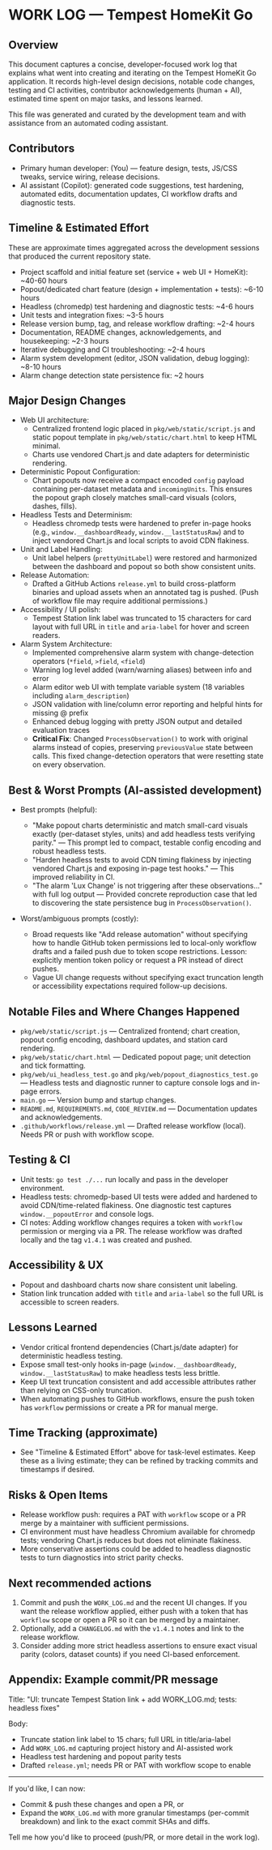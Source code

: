 WORK LOG — Tempest HomeKit Go
================================

Overview
--------
This document captures a concise, developer-focused work log that explains what went into creating and iterating on the Tempest HomeKit Go application. It records high-level design decisions, notable code changes, testing and CI activities, contributor acknowledgements (human + AI), estimated time spent on major tasks, and lessons learned.

This file was generated and curated by the development team and with assistance from an automated coding assistant.

Contributors
------------
- Primary human developer: (You) — feature design, tests, JS/CSS tweaks, service wiring, release decisions.
- AI assistant (Copilot): generated code suggestions, test hardening, automated edits, documentation updates, CI workflow drafts and diagnostic tests.

Timeline & Estimated Effort
---------------------------
These are approximate times aggregated across the development sessions that produced the current repository state.
- Project scaffold and initial feature set (service + web UI + HomeKit): ~40-60 hours
- Popout/dedicated chart feature (design + implementation + tests): ~6-10 hours
- Headless (chromedp) test hardening and diagnostic tests: ~4-6 hours
- Unit tests and integration fixes: ~3-5 hours
- Release version bump, tag, and release workflow drafting: ~2-4 hours
- Documentation, README changes, acknowledgements, and housekeeping: ~2-3 hours
- Iterative debugging and CI troubleshooting: ~2-4 hours
- Alarm system development (editor, JSON validation, debug logging): ~8-10 hours
- Alarm change detection state persistence fix: ~2 hours

Major Design Changes
--------------------
- Web UI architecture:
  - Centralized frontend logic placed in `pkg/web/static/script.js` and static popout template in `pkg/web/static/chart.html` to keep HTML minimal.
  - Charts use vendored Chart.js and date adapters for deterministic rendering.
- Deterministic Popout Configuration:
  - Chart popouts now receive a compact encoded `config` payload containing per-dataset metadata and `incomingUnits`. This ensures the popout graph closely matches small-card visuals (colors, dashes, fills).
- Headless Tests and Determinism:
  - Headless chromedp tests were hardened to prefer in-page hooks (e.g., `window.__dashboardReady`, `window.__lastStatusRaw`) and to inject vendored Chart.js and local scripts to avoid CDN flakiness.
- Unit and Label Handling:
  - Unit label helpers (`prettyUnitLabel`) were restored and harmonized between the dashboard and popout so both show consistent units.
- Release Automation:
  - Drafted a GitHub Actions `release.yml` to build cross-platform binaries and upload assets when an annotated tag is pushed. (Push of workflow file may require additional permissions.)
- Accessibility / UI polish:
  - Tempest Station link label was truncated to 15 characters for card layout with full URL in `title` and `aria-label` for hover and screen readers.
- Alarm System Architecture:
  - Implemented comprehensive alarm system with change-detection operators (`*field`, `>field`, `<field`)
  - Warning log level added (warn/warning aliases) between info and error
  - Alarm editor web UI with template variable system (18 variables including `alarm_description`)
  - JSON validation with line/column error reporting and helpful hints for missing @ prefix
  - Enhanced debug logging with pretty JSON output and detailed evaluation traces
  - **Critical Fix**: Changed `ProcessObservation()` to work with original alarms instead of copies, preserving `previousValue` state between calls. This fixed change-detection operators that were resetting state on every observation.

Best & Worst Prompts (AI-assisted development)
----------------------------------------------
- Best prompts (helpful):
  - "Make popout charts deterministic and match small-card visuals exactly (per-dataset styles, units) and add headless tests verifying parity." — This prompt led to compact, testable config encoding and robust headless tests.
  - "Harden headless tests to avoid CDN timing flakiness by injecting vendored Chart.js and exposing in-page test hooks." — This improved reliability in CI.
  - "The alarm 'Lux Change' is not triggering after these observations..." with full log output — Provided concrete reproduction case that led to discovering the state persistence bug in `ProcessObservation()`.

- Worst/ambiguous prompts (costly):
  - Broad requests like "Add release automation" without specifying how to handle GitHub token permissions led to local-only workflow drafts and a failed push due to token scope restrictions. Lesson: explicitly mention token policy or request a PR instead of direct pushes.
  - Vague UI change requests without specifying exact truncation length or accessibility expectations required follow-up decisions.

Notable Files and Where Changes Happened
----------------------------------------
- `pkg/web/static/script.js` — Centralized frontend; chart creation, popout config encoding, dashboard updates, and station card rendering.
- `pkg/web/static/chart.html` — Dedicated popout page; unit detection and tick formatting.
- `pkg/web/ui_headless_test.go` and `pkg/web/popout_diagnostics_test.go` — Headless tests and diagnostic runner to capture console logs and in-page errors.
- `main.go` — Version bump and startup changes.
- `README.md`, `REQUIREMENTS.md`, `CODE_REVIEW.md` — Documentation updates and acknowledgements.
- `.github/workflows/release.yml` — Drafted release workflow (local). Needs PR or push with workflow scope.

Testing & CI
------------
- Unit tests: `go test ./...` run locally and pass in the developer environment.
- Headless tests: chromedp-based UI tests were added and hardened to avoid CDN/time-related flakiness. One diagnostic test captures `window.__popoutError` and console logs.
- CI notes: Adding workflow changes requires a token with `workflow` permission or merging via a PR. The release workflow was drafted locally and the tag `v1.4.1` was created and pushed.

Accessibility & UX
------------------
- Popout and dashboard charts now share consistent unit labeling.
- Station link truncation added with `title` and `aria-label` so the full URL is accessible to screen readers.

Lessons Learned
---------------
- Vendor critical frontend dependencies (Chart.js/date adapter) for deterministic headless testing.
- Expose small test-only hooks in-page (`window.__dashboardReady`, `window.__lastStatusRaw`) to make headless tests less brittle.
- Keep UI text truncation consistent and add accessible attributes rather than relying on CSS-only truncation.
- When automating pushes to GitHub workflows, ensure the push token has `workflow` permissions or create a PR for manual merge.

Time Tracking (approximate)
---------------------------
- See "Timeline & Estimated Effort" above for task-level estimates. Keep these as a living estimate; they can be refined by tracking commits and timestamps if desired.

Risks & Open Items
------------------
- Release workflow push: requires a PAT with `workflow` scope or a PR merge by a maintainer with sufficient permissions.
- CI environment must have headless Chromium available for chromedp tests; vendoring Chart.js reduces but does not eliminate flakiness.
- More conservative assertions could be added to headless diagnostic tests to turn diagnostics into strict parity checks.

Next recommended actions
------------------------
1. Commit and push the `WORK_LOG.md` and the recent UI changes. If you want the release workflow applied, either push with a token that has `workflow` scope or open a PR so it can be merged by a maintainer.
2. Optionally, add a `CHANGELOG.md` with the `v1.4.1` notes and link to the release workflow.
3. Consider adding more strict headless assertions to ensure exact visual parity (colors, dataset counts) if you need CI-based enforcement.

Appendix: Example commit/PR message
----------------------------------
Title: "UI: truncate Tempest Station link + add WORK_LOG.md; tests: headless fixes"

Body:
- Truncate station link label to 15 chars; full URL in title/aria-label
- Add `WORK_LOG.md` capturing project history and AI-assisted work
- Headless test hardening and popout parity tests
- Drafted `release.yml`; needs PR or PAT with workflow scope to enable

---

If you'd like, I can now:
- Commit & push these changes and open a PR, or
- Expand the `WORK_LOG.md` with more granular timestamps (per-commit breakdown) and link to the exact commit SHAs and diffs.

Tell me how you'd like to proceed (push/PR, or more detail in the work log).